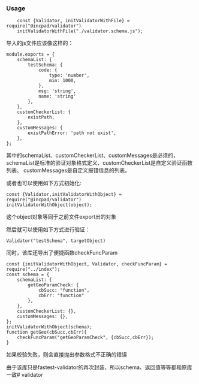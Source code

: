 ### Usage

```$xslt
    const {Validator, initValidatorWithFile} = require("@incpad/validator")
    initValidatorWithFile("./validator.schema.js");
```
导入的js文件应该像这样的：
```$xslt
module.exports = {
    schemaList: {
        testSchema: {
            code: {
                type: 'number',
                min: 1000,
            },
            msg: 'string',
            name: 'string'
        },
    },
    customCheckerList: {
        existPath,
    },
    customMessages: {
        existPathError: 'path not exist',
    },
};
```
其中的schemaList、customCheckerList、customMessages是必须的，  
schemaList是标准的验证对象格式定义、customCheckerList是自定义验证函数列表、
customMessages是自定义报错信息的列表。

或者也可以使用如下方式初始化:
```$xslt
const {Validator,initValidatorWithObject} = require("@incpad/validator")
initValidatorWithObject(object);
```
这个object对象等同于之前文件export出的对象

然后就可以使用如下方式进行验证：
```$xslt
Validator("testSchema", targetObject)
```

同时，该库还导出了便捷函数checkFuncParam   
```$xslt
const {initValidatorWithObject, Validator, checkFuncParam} = require("../index");
const schema = {
    schemaList: {
        getGeoParamCheck: {
            cbSucc: "function",
            cbErr: "function"
        },
    },
    customCheckerList: {},
    customMessages: {},
};
initValidatorWithObject(schema);
function getGeo(cbSucc,cbErr){
    checkFuncParam("getGeoParamCheck", {cbSucc,cbErr});
}
```
如果校验失败，则会直接抛出参数格式不正确的错误


由于该库只是fastest-validator的再次封装，所以schema、返回值等等都和原库一致# validator
